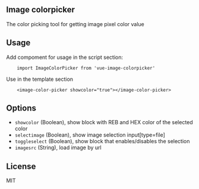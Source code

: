 ## Image colorpicker

The color picking tool for getting image pixel color value

## Usage

Add compoment for usage in the script section:

```
    import ImageColorPicker from 'vue-image-colorpicker'
```

Use in the template section

```
    <image-color-picker showcolor="true"></image-color-picker>
```

## Options

 - `showcolor` (Boolean), show block with REB and HEX color of the selected color 
 - `selectimage` (Boolean), show image selection input[type=file]
 - `toggleselect` (Boolean), show block that enables/disables the selection
 - `imagesrc` (String), load image by url

## License

MIT